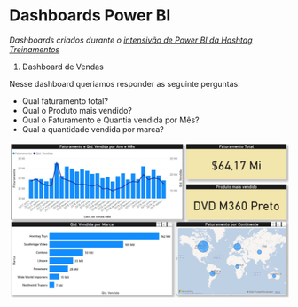 # Dashboards Power BI

<em>Dashboards criados durante o [intensivão de Power BI da Hashtag Treinamentos](https://www.youtube.com/playlist?list=PLxjKFMYkZ9OduorUG6j0uzdBD1ZrCHC3Z)</em>

1. Dashboard de Vendas

Nesse dashboard queriamos responder as seguinte perguntas:
* Qual faturamento total?
* Qual o Produto mais vendido?
* Qual o Faturamento e Quantia vendida por Mês?
* Qual a quantidade vendida por marca?

![Dashboard de vendas](https://github.com/brenascimento/IntesivaoHashtagPowerBI/blob/main/Aula%201/Aula%201%20-%20imagem.JPG?raw=True)
